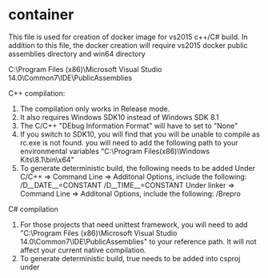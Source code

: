 # container
This file is used for creation of docker image for vs2015 c++/C# build.
In addition to this file, the docker creation will require vs2015 docker public assemblies directory and win64 directory

C:\Program Files (x86)\Microsoft Visual Studio 14.0\Common7\IDE\PublicAssemblies

C++ compilation:

1. The compilation only works in Release mode.
2. It also requires Windows SDK10 instead of Windows SDK 8.1
3. The C/C++ "DEbug Information Format" will have to set to "None"
4. If you switch to SDK10, you will find that you will be unable to compile as rc.exe is not found. you will need to add the following path to your environmental variables "C:\Program Files(x86)\Windows Kits\8.1\bin\x64"
5. To generate deterministic build, the following needs to be added
Under C/C++ => Command Line => Additonal Options, include the following:
/D__DATE__=CONSTANT /D__TIME__=CONSTANT
Under linker => Command Line => Additonal Options, include the following:
/Brepro

C# compilation

1. For those projects that need unittest framework, you will need to add "C:\Program Files (x86)\Microsoft Visual Studio 14.0\Common7\IDE\PublicAssemblies" to your reference path. It will not affect your current native compilation.
2. To generate deterministic build, <Deterministic>true</deterministic> needs to be added into csproj under <propertygroup></propertygroup>



